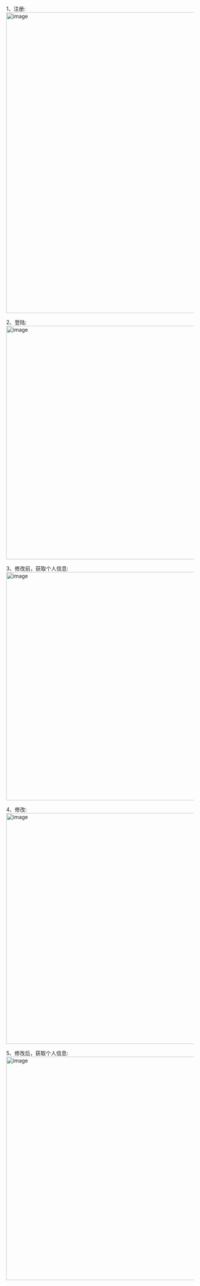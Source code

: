 1、注册:<br/>
<img width="805" alt="image" src="https://github.com/sushuangbao88/junior_go_webook/assets/162780219/0bfe89ab-720e-4dd4-ac07-c2a186c0837f">
<br/>

2、登陆:<br/>
<img width="625" alt="image" src="https://github.com/sushuangbao88/junior_go_webook/assets/162780219/414240a0-56a9-4a83-94da-60d0e4ebbac8">
<br/>

3、修改前，获取个人信息:<br/>
<img width="611" alt="image" src="https://github.com/sushuangbao88/junior_go_webook/assets/162780219/227f7b2b-8150-458a-af86-4a3129b2b9fd">
<br/>

4、修改:<br/>
<img width="618" alt="image" src="https://github.com/sushuangbao88/junior_go_webook/assets/162780219/b8e0d753-7b0e-4beb-8124-a614733faad7">
<br/>

5、修改后，获取个人信息:<br/>
<img width="598" alt="image" src="https://github.com/sushuangbao88/junior_go_webook/assets/162780219/e825da55-e8c3-45ce-8a6f-cbf26150a47c">
<br/>



